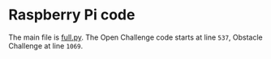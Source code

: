 # Raspberry Pi code
The main file is [full.py](/src/RaspberryPi/full.py). The Open Challenge code starts at line `537`, Obstacle Challenge at line `1069`. 